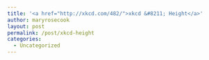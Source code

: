 ```yaml
---
title: '<a href="http://xkcd.com/482/">xkcd &#8211; Height</a>'
author: maryrosecook
layout: post
permalink: /post/xkcd-height
categories:
  - Uncategorized
---
```

